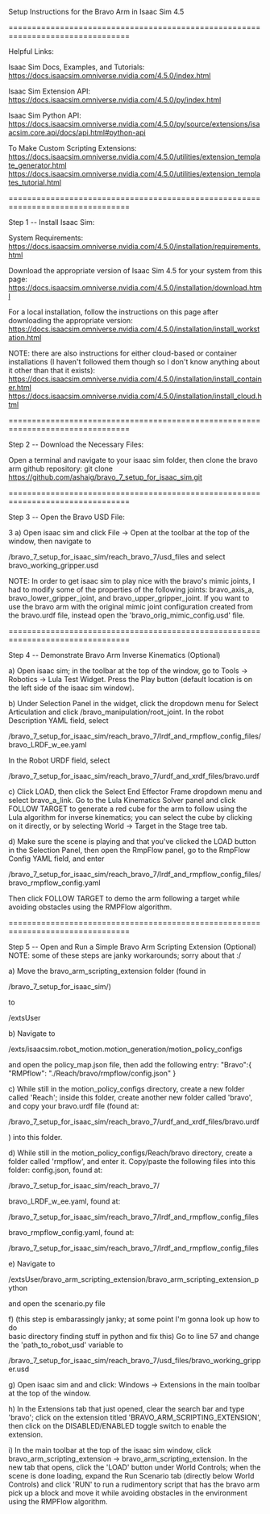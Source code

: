 

Setup Instructions for the Bravo Arm in Isaac Sim 4.5


================================================================================


Helpful Links:

Isaac Sim Docs, Examples, and Tutorials: 
	https://docs.isaacsim.omniverse.nvidia.com/4.5.0/index.html

Isaac Sim Extension API: 
	https://docs.isaacsim.omniverse.nvidia.com/4.5.0/py/index.html

Isaac Sim Python API: 
	https://docs.isaacsim.omniverse.nvidia.com/4.5.0/py/source/extensions/isaacsim.core.api/docs/api.html#python-api

To Make Custom Scripting Extensions: 
	https://docs.isaacsim.omniverse.nvidia.com/4.5.0/utilities/extension_template_generator.html
	https://docs.isaacsim.omniverse.nvidia.com/4.5.0/utilities/extension_templates_tutorial.html


================================================================================


Step 1 -- Install Isaac Sim:

System Requirements: 
	https://docs.isaacsim.omniverse.nvidia.com/4.5.0/installation/requirements.html

Download the appropriate version of Isaac Sim 4.5 for your system from this 
page: 
	https://docs.isaacsim.omniverse.nvidia.com/4.5.0/installation/download.html

For a local installation, follow the instructions on this page after downloading 
the appropriate version: 
	https://docs.isaacsim.omniverse.nvidia.com/4.5.0/installation/install_workstation.html

NOTE: there are also instructions for either cloud-based or container 
installations (I haven't followed them though so I don't know anything about it 
other than that it exists): 
	https://docs.isaacsim.omniverse.nvidia.com/4.5.0/installation/install_container.html
	https://docs.isaacsim.omniverse.nvidia.com/4.5.0/installation/install_cloud.html


================================================================================


Step 2 -- Download the Necessary Files: 

Open a terminal and navigate to your isaac sim folder, then clone the bravo arm 
github repository: 
	git clone https://github.com/ashaig/bravo_7_setup_for_isaac_sim.git


================================================================================


Step 3 -- Open the Bravo USD File:

3 a)
Open isaac sim and click File -> Open at the toolbar at the top of the window, 
then navigate to 

<your isaac sim folder>/bravo_7_setup_for_isaac_sim/reach_bravo_7/usd_files
and select bravo_working_gripper.usd

NOTE: In order to get isaac sim to play nice with the bravo's mimic joints, I 
had to modify some of the properties of the following joints: bravo_axis_a, 
bravo_lower_gripper_joint, and bravo_upper_gripper_joint. If you want to use the 
bravo arm with the original mimic joint configuration created from the 
bravo.urdf file, instead open the 'bravo_orig_mimic_config.usd' file. 


================================================================================


Step 4 -- Demonstrate Bravo Arm Inverse Kinematics (Optional)

a) 
Open isaac sim; in the toolbar at the top of the window, go to Tools -> 
Robotics -> Lula Test Widget. Press the Play button (default location is on the 
left side of the isaac sim window). 

b)
Under Selection Panel in the widget, click the dropdown menu for Select 
Articulation and click /bravo_manipulation/root_joint. In the robot Description 
YAML field, select 

<your isaac sim folder>/bravo_7_setup_for_isaac_sim/reach_bravo_7/lrdf_and_rmpflow_config_files/bravo_LRDF_w_ee.yaml

In the Robot URDF field, select 

<your isaac sim folder>/bravo_7_setup_for_isaac_sim/reach_bravo_7/urdf_and_xrdf_files/bravo.urdf

c)
Click LOAD, then click the Select End Effector Frame dropdown menu and select 
bravo_a_link. Go to the Lula Kinematics Solver panel and click FOLLOW TARGET to 
generate a red cube for the arm to follow using the Lula algorithm for inverse 
kinematics; you can select the cube by clicking on it directly, or by selecting 
World -> Target in the Stage tree tab. 

d)
Make sure the scene is playing and that you've clicked the LOAD button in the 
Selection Panel, then open the RmpFlow panel, go to the RmpFlow Config YAML 
field, and enter 

<your isaac sim folder>/bravo_7_setup_for_isaac_sim/reach_bravo_7/lrdf_and_rmpflow_config_files/bravo_rmpflow_config.yaml

Then click FOLLOW TARGET to demo the arm following a target while avoiding 
obstacles using the RMPFlow algorithm. 


================================================================================


Step 5 -- Open and Run a Simple Bravo Arm Scripting Extension (Optional)
NOTE: some of these steps are janky workarounds; sorry about that :/

a)
Move the bravo_arm_scripting_extension folder (found in 

<your isaac sim folder>/bravo_7_setup_for_isaac_sim/) 

to 

<your isaac sim folder>/extsUser

b)
Navigate to 

<your isaac sim folder>/exts/isaacsim.robot_motion.motion_generation/motion_policy_configs

and open the policy_map.json file, then add the following entry:
	"Bravo":{
		"RMPflow": "./Reach/bravo/rmpflow/config.json"
	}

c)
While still in the motion_policy_configs directory, create a new folder called 
'Reach'; inside this folder, create another new folder called 'bravo', and copy 
your bravo.urdf file (found at: 

<your isaac sim folder>/bravo_7_setup_for_isaac_sim/reach_bravo_7/urdf_and_xrdf_files/bravo.urdf

) into this folder. 

d) 
While still in the motion_policy_configs/Reach/bravo directory, create a folder 
called 'rmpflow', and enter it. Copy/paste the following files into this folder: 
config.json, found at:  

<your isaac sim folder>/bravo_7_setup_for_isaac_sim/reach_bravo_7/

bravo_LRDF_w_ee.yaml, found at: 

<your isaac sim folder>/bravo_7_setup_for_isaac_sim/reach_bravo_7/lrdf_and_rmpflow_config_files

bravo_rmpflow_config.yaml, found at: 

<your isaac sim folder>/bravo_7_setup_for_isaac_sim/reach_bravo_7/lrdf_and_rmpflow_config_files

e) 
Navigate to 

<your isaac sim folder>/extsUser/bravo_arm_scripting_extension/bravo_arm_scripting_extension_python

and open the scenario.py file

f) 
(this step is embarassingly janky; at some point I'm gonna look up how to do  
basic directory finding stuff in python and fix this)
Go to line 57 and change the 'path_to_robot_usd' variable to 

<your isaac sim folder>/bravo_7_setup_for_isaac_sim/reach_bravo_7/usd_files/bravo_working_gripper.usd

g)
Open isaac sim and and click: Windows -> Extensions in the main toolbar at the 
top of the window. 

h)
In the Extensions tab that just opened, clear the search bar and type 'bravo'; 
click on the extension titled 'BRAVO_ARM_SCRIPTING_EXTENSION', then click on the 
DISABLED/ENABLED toggle switch to enable the extension.

i)
In the main toolbar at the top of the isaac sim window, click 
bravo_arm_scripting_extension -> bravo_arm_scripting_extension. In the new tab 
that opens, click the 'LOAD' button under World Controls; when the scene is done 
loading, expand the Run Scenario tab (directly below World Controls) and click 
'RUN' to run a rudimentory script that has the bravo arm pick up a block and 
move it while avoiding obstacles in the environment using the RMPFlow algorithm. 

